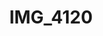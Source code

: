 ---
pid: '115'
layout: bg-photos
title: IMG_4120
filename: IMG_4171.jpg
caption: 
previous_pid: '114'
next_pid: '116'
permalink: "/photos/115.html"
---